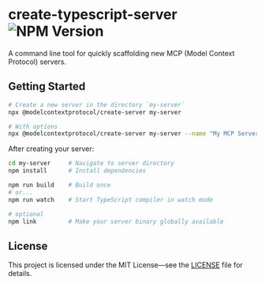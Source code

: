 # create-typescript-server ![NPM Version](https://img.shields.io/npm/v/%40modelcontextprotocol%2Fcreate-server)

A command line tool for quickly scaffolding new MCP (Model Context Protocol) servers.

## Getting Started

```bash
# Create a new server in the directory `my-server`
npx @modelcontextprotocol/create-server my-server

# With options
npx @modelcontextprotocol/create-server my-server --name "My MCP Server" --description "A custom MCP server" --install
```

After creating your server:

```bash
cd my-server     # Navigate to server directory
npm install      # Install dependencies

npm run build    # Build once
# or...
npm run watch    # Start TypeScript compiler in watch mode

# optional
npm link         # Make your server binary globally available
```

## License

This project is licensed under the MIT License—see the [LICENSE](LICENSE) file for details.
